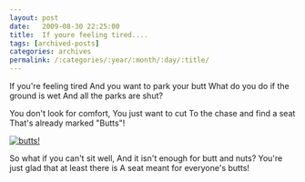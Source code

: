 ```yaml
---
layout: post
date:	2009-08-30 22:25:00
title:  If youre feeling tired....
tags: [archived-posts]
categories: archives
permalink: /:categories/:year/:month/:day/:title/
---
```

If you're feeling tired
And you want to park your butt
What do you do if the ground is wet
And all the parks are shut?

You don't look for comfort,
You just want to cut
To the chase and find a seat
That's already marked "Butts"!


<a href="http://s562.photobucket.com/albums/ss67/pugaippadam/?action=view&current=IMG_4702.jpg" target="_blank"><img src="http://i562.photobucket.com/albums/ss67/pugaippadam/IMG_4702.jpg" border="0" alt="butts!"></a>


So what if you can't sit well,
And it isn't enough for butt and nuts?
You're just glad that at least there is
A seat meant for everyone's butts!
